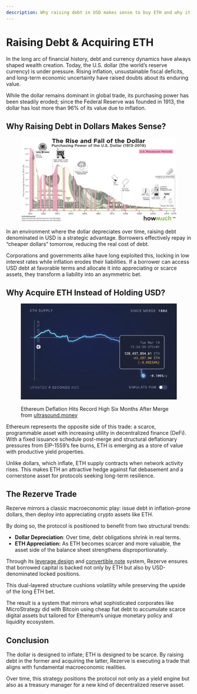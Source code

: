 ```yaml
---
description: Why raising debt in USD makes sense to buy ETH and why it benefits Rezerve?
---
```


# Raising Debt & Acquiring ETH

In the long arc of financial history, debt and currency dynamics have always shaped wealth creation. Today, the U.S. dollar (the world’s reserve currency) is under pressure. Rising inflation, unsustainable fiscal deficits, and long-term economic uncertainty have raised doubts about its enduring value.

While the dollar remains dominant in global trade, its purchasing power has been steadily eroded; since the Federal Reserve was founded in 1913, the dollar has lost more than 96% of its value due to inflation.

## Why Raising Debt in Dollars Makes Sense?

<figure><img src="../../.gitbook/assets/image (1).png" alt=""><figcaption></figcaption></figure>

In an environment where the dollar depreciates over time, raising debt denominated in USD is a strategic advantage. Borrowers effectively repay in “cheaper dollars” tomorrow, reducing the real cost of debt.

Corporations and governments alike have long exploited this, locking in low interest rates while inflation erodes their liabilities. If a borrower can access USD debt at favorable terms and allocate it into appreciating or scarce assets, they transform a liability into an asymmetric bet.

## Why Acquire ETH Instead of Holding USD?

<figure><img src="../../.gitbook/assets/image (2).png" alt=""><figcaption><p>Ethereum Deflation Hits Record High Six Months After Merge from <a href="https://ultrasound.money/">ultrasound.money</a></p></figcaption></figure>

Ethereum represents the opposite side of this trade: a scarce, programmable asset with increasing utility in decentralized finance (DeFi). With a fixed issuance schedule post-merge and structural deflationary pressures from EIP-1559’s fee burns, ETH is emerging as a store of value with productive yield properties.

Unlike dollars, which inflate, ETH supply contracts when network activity rises. This makes ETH an attractive hedge against fiat debasement and a cornerstone asset for protocols seeking long-term resilience.

## The Rezerve Trade

Rezerve mirrors a classic macroeconomic play: issue debt in inflation-prone dollars, then deploy into appreciating crypto assets like ETH.

By doing so, the protocol is positioned to benefit from two structural trends:

- **Dollar Depreciation**: Over time, debt obligations shrink in real terms.
- **ETH Appreciation:** As ETH becomes scarcer and more valuable, the asset side of the balance sheet strengthens disproportionately.

Through its [leverage design](leverage-logic.md) and [convertible note](convertible-notes.md) system, Rezerve ensures that borrowed capital is backed not only by ETH but also by USD-denominated locked positions.

This dual-layered structure cushions volatility while preserving the upside of the long ETH bet.

The result is a system that mirrors what sophisticated corporates like MicroStrategy did with Bitcoin using cheap fiat debt to accumulate scarce digital assets but tailored for Ethereum’s unique monetary policy and liquidity ecosystem.

## Conclusion

The dollar is designed to inflate; ETH is designed to be scarce. By raising debt in the former and acquiring the latter, Rezerve is executing a trade that aligns with fundamental macroeconomic realities.

Over time, this strategy positions the protocol not only as a yield engine but also as a treasury manager for a new kind of decentralized reserve asset.
